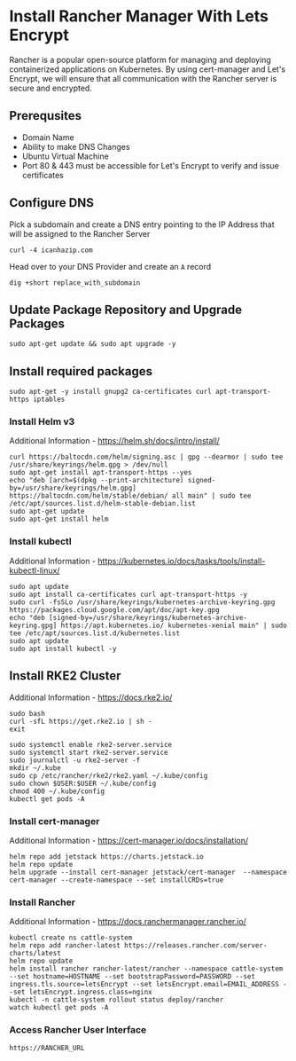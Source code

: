 # Install Rancher Manager With Lets Encrypt
Rancher is a popular open-source platform for managing and deploying containerized applications on Kubernetes. By using cert-manager and Let's Encrypt, we will ensure that all communication with the Rancher server is secure and encrypted.
## Prerequsites
- Domain Name
- Ability to make DNS Changes
- Ubuntu Virtual Machine
- Port 80 & 443 must be accessible for Let's Encrypt to verify and issue certificates

## Configure DNS
Pick a subdomain and create a DNS entry pointing to the IP Address that will be assigned to the Rancher Server
``` shell title="Run from shell prompt" linenums="1"
curl -4 icanhazip.com
```
Head over to your DNS Provider and create an ````A```` record
``` shell title="Run from shell prompt" linenums="1"
dig +short replace_with_subdomain
```

## Update Package Repository and Upgrade Packages
``` shell title="Run from shell prompt" linenums="1"
sudo apt-get update && sudo apt upgrade -y
```
## Install required packages
``` shell title="Run from shell prompt" linenums="1"
sudo apt-get -y install gnupg2 ca-certificates curl apt-transport-https iptables
```

### Install Helm v3
Additional Information - https://helm.sh/docs/intro/install/
``` shell title="Run from shell prompt" linenums="1"
curl https://baltocdn.com/helm/signing.asc | gpg --dearmor | sudo tee /usr/share/keyrings/helm.gpg > /dev/null
sudo apt-get install apt-transport-https --yes
echo "deb [arch=$(dpkg --print-architecture) signed-by=/usr/share/keyrings/helm.gpg] https://baltocdn.com/helm/stable/debian/ all main" | sudo tee /etc/apt/sources.list.d/helm-stable-debian.list
sudo apt-get update
sudo apt-get install helm
```

### Install kubectl
Additional Information - https://kubernetes.io/docs/tasks/tools/install-kubectl-linux/
``` shell title="Run from shell prompt" linenums="1"
sudo apt update
sudo apt install ca-certificates curl apt-transport-https -y
sudo curl -fsSLo /usr/share/keyrings/kubernetes-archive-keyring.gpg https://packages.cloud.google.com/apt/doc/apt-key.gpg
echo "deb [signed-by=/usr/share/keyrings/kubernetes-archive-keyring.gpg] https://apt.kubernetes.io/ kubernetes-xenial main" | sudo tee /etc/apt/sources.list.d/kubernetes.list
sudo apt update
sudo apt install kubectl -y
```

## Install RKE2 Cluster
Additional Information - https://docs.rke2.io/
``` shell title="Run from shell prompt" linenums="1"
sudo bash
curl -sfL https://get.rke2.io | sh -
exit
```
``` shell title="Run from shell prompt" linenums="1"
sudo systemctl enable rke2-server.service
sudo systemctl start rke2-server.service
sudo journalctl -u rke2-server -f
mkdir ~/.kube
sudo cp /etc/rancher/rke2/rke2.yaml ~/.kube/config
sudo chown $USER:$USER ~/.kube/config
chmod 400 ~/.kube/config
kubectl get pods -A
```

### Install cert-manager
Additional Information - https://cert-manager.io/docs/installation/
``` shell title="Run from shell prompt" linenums="1"
helm repo add jetstack https://charts.jetstack.io
helm repo update
helm upgrade --install cert-manager jetstack/cert-manager  --namespace cert-manager --create-namespace --set installCRDs=true
```
### Install Rancher
Additional Information - https://docs.ranchermanager.rancher.io/
``` shell title="Run from shell prompt" linenums="1"
kubectl create ns cattle-system
helm repo add rancher-latest https://releases.rancher.com/server-charts/latest
helm repo update
helm install rancher rancher-latest/rancher --namespace cattle-system --set hostname=HOSTNAME --set bootstrapPassword=PASSWORD --set ingress.tls.source=letsEncrypt --set letsEncrypt.email=EMAIL_ADDRESS --set letsEncrypt.ingress.class=nginx
kubectl -n cattle-system rollout status deploy/rancher
watch kubectl get pods -A
```
### Access Rancher User Interface
``` shell title="Open in browser" linenums="1"
https://RANCHER_URL
```
